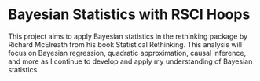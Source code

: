 # Bayesian Statistics with RSCI Hoops
This project aims to apply Bayesian statistics in the rethinking package by Richard McElreath from his book Statistical Rethinking. This analysis will focus on Bayesian regression, quadratic approximation, causal inference, and more as I continue to develop and apply my understanding of Bayesian statistics.
  